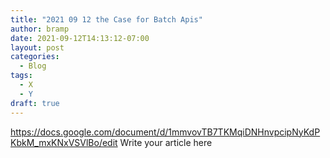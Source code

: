 ```yaml
---
title: "2021 09 12 the Case for Batch Apis"
author: bramp
date: 2021-09-12T14:13:12-07:00
layout: post
categories:
  - Blog
tags:
  - X
  - Y
draft: true
---
```


https://docs.google.com/document/d/1mmvovTB7TKMqiDNHnvpcipNyKdPKbkM_mxKNxVSVlBo/edit
Write your article here
